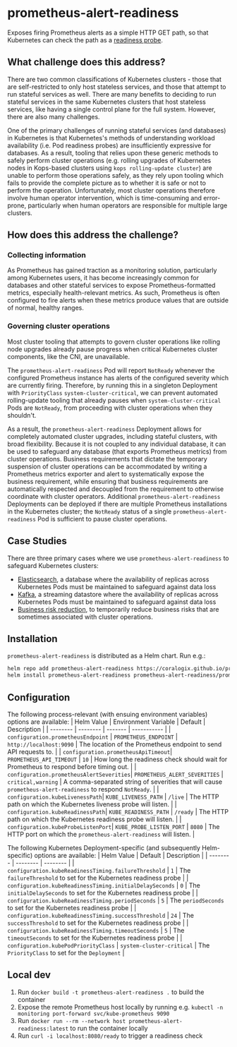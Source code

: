 # prometheus-alert-readiness
Exposes firing Prometheus alerts as a simple HTTP GET path, so that Kubernetes
can check the path as a [readiness probe].

[readiness probe]: https://kubernetes.io/docs/tasks/configure-pod-container/configure-liveness-readiness-startup-probes/#define-readiness-probes

## What challenge does this address?
There are two common classifications of Kubernetes clusters - those that are
self-restricted to only host stateless services, and those that attempt to run
stateful services as well. There are many benefits to deciding to run stateful
services in the same Kubernetes clusters that host stateless services, like
having a single control plane for the full system. However, there are also many
challenges.

One of the primary challenges of running stateful services (and databases) in
Kubernetes is that Kubernetes's methods of understanding workload availability
(i.e. Pod readiness probes) are insufficiently expressive for databases. As a
result, tooling that relies upon these generic methods to safely perform
cluster operations (e.g. rolling upgrades of Kubernetes nodes in Kops-based
clusters using `kops rolling-update cluster`) are unable to perform those
operations safely, as they rely upon tooling which fails to provide the complete
picture as to whether it is safe or not to perform the operation. Unfortunately,
most cluster operations therefore involve human operator intervention, which is
time-consuming and error-prone, particularly when human operators are
responsible for multiple large clusters.

## How does this address the challenge?

### Collecting information
As Prometheus has gained traction as a monitoring solution, particularly among
Kubernetes users, it has become increasingly common for databases and other
stateful services to expose Prometheus-formatted metrics, especially
health-relevant metrics. As such, Prometheus is often configured to fire alerts
when these metrics produce values that are outside of normal, healthy ranges.

### Governing cluster operations
Most cluster tooling that attempts to govern cluster operations like rolling
node upgrades already pause progress when critical Kubernetes cluster
components, like the CNI, are unavailable.

The `prometheus-alert-readiness` Pod will report `NotReady` whenever the
configured Prometheus instance has alerts of the configured severity which are
currently firing. Therefore, by running this in a singleton Deployment with
`PriorityClass` `system-cluster-critical`, we can prevent automated
rolling-update tooling that already pauses when `system-cluster-critical` Pods
are `NotReady`, from proceeding with cluster operations when they shouldn't.

As a result, the `prometheus-alert-readiness` Deployment allows for completely
automated cluster upgrades, including stateful clusters, with broad
flexibility. Because it is not coupled to any individual database, it can be
used to safeguard any database (that exports Prometheus metrics) from cluster
operations. Business requirements that dictate the temporary suspension of
cluster operations can be accommodated by writing a Prometheus metrics exporter
and alert to systematically expose the business requirement, while ensuring
that business requirements are automatically respected and decoupled from the
requirement to otherwise coordinate with cluster operators. Additional
`prometheus-alert-readiness` Deployments can be deployed if there are multiple
Prometheus installations in the Kubernetes cluster; the `NotReady` status of
a single `prometheus-alert-readiness` Pod is sufficient to pause cluster
operations.

## Case Studies
There are three primary cases where we use `prometheus-alert-readiness` to
safeguard Kubernetes clusters:

* [Elasticsearch][study-elasticsearch], a database where the availability of
replicas across Kubernetes Pods must be maintained to safeguard against data
loss
* [Kafka][study-kafka], a streaming datastore where the availability of
replicas across Kubernetes Pods must be maintained to safeguard against data
loss
* [Business risk reduction][study-risk], to temporarily reduce business risks
that are sometimes associated with cluster operations.

[study-elasticsearch]: /docs/case-studies/elasticsearch.md
[study-kafka]: /docs/case-studies/kafka.md
[study-risk]: /docs/case-studies/business-risk.md

## Installation
`prometheus-alert-readiness` is distributed as a Helm chart. Run e.g.:
```bash
helm repo add prometheus-alert-readiness https://coralogix.github.io/prometheus-alert-readiness/chart-repo
helm install prometheus-alert-readiness prometheus-alert-readiness/prometheus-alert-readiness
```

## Configuration
The following process-relevant (with ensuing environment variables) options
are available:
| Helm Value | Environment Variable | Default | Description |
| -------- | -------- | ------- | ----------- |
| `configuration.prometheusEndpoint` | `PROMETHEUS_ENDPOINT` | `http://localhost:9090` | The location of the Prometheus endpoint to send API requests to. |
| `configuration.prometheusApiTimeout`| `PROMETHEUS_API_TIMEOUT` | `10` | How long the readiness check should wait for Prometheus to respond before timing out. |
| `configuration.prometheusAlertSeverities`| `PROMETHEUS_ALERT_SEVERITIES` | `critical,warning` | A comma-separated string of severities that will cause `prometheus-alert-readiness` to respond `NotReady`. |
| `configuration.kubeLivenessPath`| `KUBE_LIVENESS_PATH` | `/live` | The HTTP path on which the Kubernetes liveness probe will listen. |
| `configuration.kubeReadinessPath`| `KUBE_READINESS_PATH` | `/ready` | The HTTP path on which the Kubernetes readiness probe will listen. |
| `configuration.kubeProbeListenPort`| `KUBE_PROBE_LISTEN_PORT` | `8080` | The HTTP port on which the `prometheus-alert-readiness` will listen. |

The following Kubernetes Deployment-specific (and subsequently Helm-specific)
options are available:
| Helm Value | Default | Description |
| -------- | -------- | -------- |
| `configuration.kubeReadinessTiming.failureThreshold` | `1` | The `failureThreshold` to set for the Kubernetes readiness probe |
| `configuration.kubeReadinessTiming.initialDelaySeconds` | `0` | The `initialDelaySeconds` to set for the Kubernetes readiness probe |
| `configuration.kubeReadinessTiming.periodSeconds` | `5` | The `periodSeconds` to set for the Kubernetes readiness probe |
| `configuration.kubeReadinessTiming.successThreshold` | `24` | The `successThreshold` to set for the Kubernetes readiness probe |
| `configuration.kubeReadinessTiming.timeoutSeconds` | `5` | The `timeoutSeconds` to set for the Kubernetes readiness probe |
| `configuration.kubePodPriorityClass` | `system-cluster-critical` | The `PriorityClass` to set for the `Deployment` |

## Local dev
1. Run `docker build -t prometheus-alert-readiness .` to build the container
2. Expose the remote Prometheus host locally by running e.g. `kubectl -n monitoring port-forward svc/kube-prometheus 9090`
3. Run `docker run --rm --network host prometheus-alert-readiness:latest` to run the container locally
4. Run `curl -i localhost:8080/ready` to trigger a readiness check
